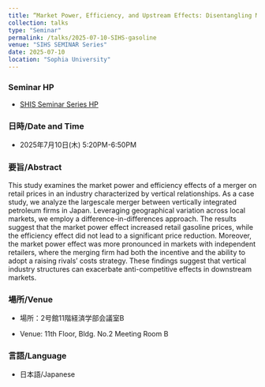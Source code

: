 ```yaml
---
title: “Market Power, Efficiency, and Upstream Effects: Disentangling Multiple Merger Effects on Retail Gasoline Price”
collection: talks
type: "Seminar"
permalink: /talks/2025-07-10-SIHS-gasoline
venue: "SIHS SEMINAR Series"
date: 2025-07-10
location: "Sophia University"
---
```




### Seminar HP

- [SHIS Seminar Series HP](https://sites.google.com/view/sihs-seminar)



### 日時/Date and Time

- 2025年7月10日(木)  5:20PM-6:50PM



### 要旨/Abstract

This study examines the market power and efficiency effects of a merger on retail prices in an industry characterized by vertical relationships. As a case study, we analyze the largescale merger between vertically integrated petroleum firms in Japan. Leveraging geographical variation across local markets, we employ a difference-in-differences approach. The results suggest that the market power effect increased retail gasoline prices, while the efficiency effect did not lead to a significant price reduction. Moreover, the market power effect was more pronounced in markets with independent retailers, where the merging firm had both the incentive and the ability to adopt a raising rivals’ costs strategy. These findings suggest that vertical industry structures can exacerbate anti-competitive effects in downstream markets. 



### 場所/Venue

- 場所：2号館11階経済学部会議室B 

- Venue: 11th Floor, Bldg. No.2 Meeting Room B



### 言語/Language

- 日本語/Japanese